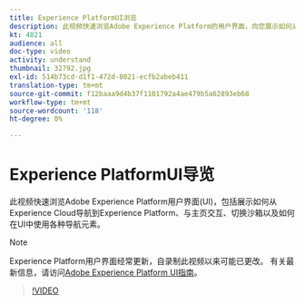 ```yaml
---
title: Experience PlatformUI浏览
description: 此视频快速浏览Adobe Experience Platform的用户界面，向您展示如何从Experience Cloud、主页仪表板、界面的启用功能、沙箱切换器和导航元素导航到Experience Platform。
kt: 4821
audience: all
doc-type: video
activity: understand
thumbnail: 32792.jpg
exl-id: 514b73cd-d1f1-472d-8021-ecfb2abeb411
translation-type: tm+mt
source-git-commit: f12baaa9d4b37f1101792a4ae479b5a62893eb68
workflow-type: tm+mt
source-wordcount: '118'
ht-degree: 0%

---
```


# Experience PlatformUI导览

此视频快速浏览Adobe Experience Platform用户界面(UI)，包括展示如何从Experience Cloud导航到Experience Platform、与主页交互、切换沙箱以及如何在UI中使用各种导航元素。

>[!NOTE]
>
>Experience Platform用户界面经常更新，自录制此视频以来可能已更改。 有关最新信息，请访问[Adobe Experience Platform UI指南](../ui-guide.md)。


>[!VIDEO](https://video.tv.adobe.com/v/32792?quality=12&learn=on)
